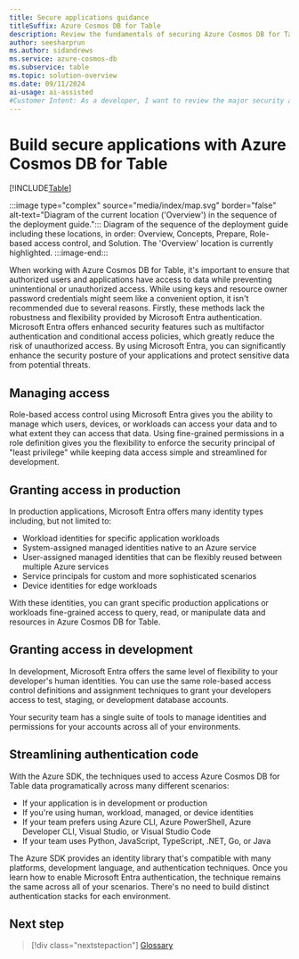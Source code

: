 ```yaml
---
title: Secure applications guidance
titleSuffix: Azure Cosmos DB for Table
description: Review the fundamentals of securing Azure Cosmos DB for Table using role-based access control and Microsoft Entra.
author: seesharprun
ms.author: sidandrews
ms.service: azure-cosmos-db
ms.subservice: table
ms.topic: solution-overview
ms.date: 09/11/2024
ai-usage: ai-assisted
#Customer Intent: As a developer, I want to review the major security areas related to Azure Cosmos DB for Table, so that I can build secure applications using the API for Table.
---
```


# Build secure applications with Azure Cosmos DB for Table

[!INCLUDE[Table](../../includes/appliesto-table.md)]

:::image type="complex" source="media/index/map.svg" border="false" alt-text="Diagram of the current location ('Overview') in the sequence of the deployment guide.":::
Diagram of the sequence of the deployment guide including these locations, in order: Overview, Concepts, Prepare, Role-based access control, and Solution. The 'Overview' location is currently highlighted.
:::image-end:::

When working with Azure Cosmos DB for Table, it's important to ensure that authorized users and applications have access to data while preventing unintentional or unauthorized access. While using keys and resource owner password credentials might seem like a convenient option, it isn't recommended due to several reasons. Firstly, these methods lack the robustness and flexibility provided by Microsoft Entra authentication. Microsoft Entra offers enhanced security features such as multifactor authentication and conditional access policies, which greatly reduce the risk of unauthorized access. By using Microsoft Entra, you can significantly enhance the security posture of your applications and protect sensitive data from potential threats.

## Managing access

Role-based access control using Microsoft Entra gives you the ability to manage which users, devices, or workloads can access your data and to what extent they can access that data. Using fine-grained permissions in a role definition gives you the flexibility to enforce the security principal of "least privilege" while keeping data access simple and streamlined for development.

## Granting access in production

In production applications, Microsoft Entra offers many identity types including, but not limited to:

- Workload identities for specific application workloads
- System-assigned managed identities native to an Azure service
- User-assigned managed identities that can be flexibly reused between multiple Azure services
- Service principals for custom and more sophisticated scenarios
- Device identities for edge workloads

With these identities, you can grant specific production applications or workloads fine-grained access to query, read, or manipulate data and resources in Azure Cosmos DB for Table.

## Granting access in development

In development, Microsoft Entra offers the same level of flexibility to your developer's human identities. You can use the same role-based access control definitions and assignment techniques to grant your developers access to test, staging, or development database accounts.

Your security team has a single suite of tools to manage identities and permissions for your accounts across all of your environments.

## Streamlining authentication code

With the Azure SDK, the techniques used to access Azure Cosmos DB for Table data programatically across many different scenarios:

- If your application is in development or production
- If you're using human, workload, managed, or device identities
- If your team prefers using Azure CLI, Azure PowerShell, Azure Developer CLI, Visual Studio, or Visual Studio Code
- If your team uses Python, JavaScript, TypeScript, .NET, Go, or Java

The Azure SDK provides an identity library that's compatible with many platforms, development language, and authentication techniques. Once you learn how to enable Microsoft Entra authentication, the technique remains the same across all of your scenarios. There's no need to build distinct authentication stacks for each environment.

## Next step

> [!div class="nextstepaction"]
> [Glossary](glossary.md)
